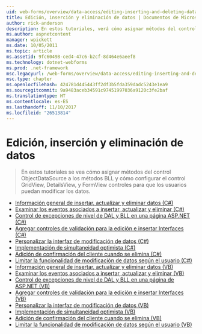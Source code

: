 ```yaml
---
uid: web-forms/overview/data-access/editing-inserting-and-deleting-data/index
title: Edición, inserción y eliminación de datos | Documentos de Microsoft
author: rick-anderson
description: En estos tutoriales, verá cómo asignar métodos del control ObjectDataSource a los métodos BLL y cómo configurar el control GridView, DetailsView y FormView co...
ms.author: aspnetcontent
manager: wpickett
ms.date: 10/05/2011
ms.topic: article
ms.assetid: 9fc60498-ced4-47c6-b2cf-8d464e6aeef8
ms.technology: dotnet-webforms
ms.prod: .net-framework
msc.legacyurl: /web-forms/overview/data-access/editing-inserting-and-deleting-data
msc.type: chapter
ms.openlocfilehash: 424781d445443ff2df3b5fda359dadc5243e1ea9
ms.sourcegitcommit: 9a9483aceb34591c97451997036a9120c3fe2baf
ms.translationtype: HT
ms.contentlocale: es-ES
ms.lasthandoff: 11/10/2017
ms.locfileid: "26513814"
---
```

<a name="editing-inserting-and-deleting-data"></a>Edición, inserción y eliminación de datos
====================
> En estos tutoriales se vea cómo asignar métodos del control ObjectDataSource a los métodos BLL y cómo configurar el control GridView, DetailsView, y FormView controles para que los usuarios puedan modificar los datos.


- [Información general de insertar, actualizar y eliminar datos (C#)](an-overview-of-inserting-updating-and-deleting-data-cs.md)
- [Examinar los eventos asociados a insertar, actualizar y eliminar (C#)](examining-the-events-associated-with-inserting-updating-and-deleting-cs.md)
- [Control de excepciones de nivel de DAL y BLL en una página ASP.NET (C#)](handling-bll-and-dal-level-exceptions-in-an-asp-net-page-cs.md)
- [Agregar controles de validación para la edición e insertar Interfaces (C#)](adding-validation-controls-to-the-editing-and-inserting-interfaces-cs.md)
- [Personalizar la interfaz de modificación de datos (C#)](customizing-the-data-modification-interface-cs.md)
- [Implementación de simultaneidad optimista (C#)](implementing-optimistic-concurrency-cs.md)
- [Adición de confirmación del cliente cuando se elimina (C#)](adding-client-side-confirmation-when-deleting-cs.md)
- [Limitar la funcionalidad de modificación de datos según el usuario (C#)](limiting-data-modification-functionality-based-on-the-user-cs.md)
- [Información general de insertar, actualizar y eliminar datos (VB)](an-overview-of-inserting-updating-and-deleting-data-vb.md)
- [Examinar los eventos asociados a insertar, actualizar y eliminar (VB)](examining-the-events-associated-with-inserting-updating-and-deleting-vb.md)
- [Control de excepciones de nivel de DAL y BLL en una página de ASP.NET (VB)](handling-bll-and-dal-level-exceptions-in-an-asp-net-page-vb.md)
- [Agregar controles de validación para la edición e insertar Interfaces (VB)](adding-validation-controls-to-the-editing-and-inserting-interfaces-vb.md)
- [Personalizar la interfaz de modificación de datos (VB)](customizing-the-data-modification-interface-vb.md)
- [Implementación de simultaneidad optimista (VB)](implementing-optimistic-concurrency-vb.md)
- [Adición de confirmación del cliente cuando se elimina (VB)](adding-client-side-confirmation-when-deleting-vb.md)
- [Limitar la funcionalidad de modificación de datos según el usuario (VB)](limiting-data-modification-functionality-based-on-the-user-vb.md)
